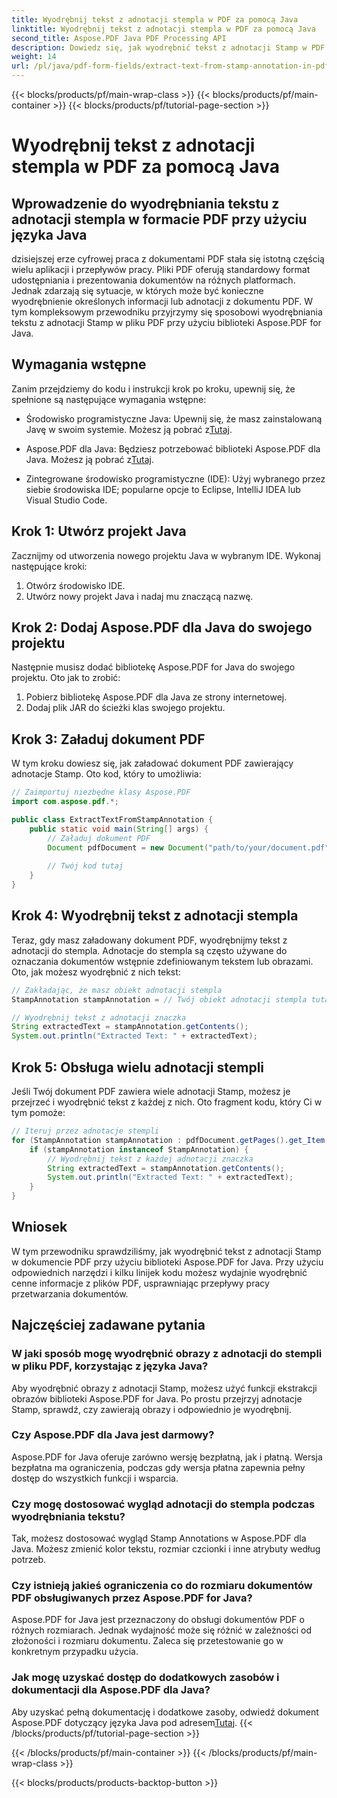 ```yaml
---
title: Wyodrębnij tekst z adnotacji stempla w PDF za pomocą Java
linktitle: Wyodrębnij tekst z adnotacji stempla w PDF za pomocą Java
second_title: Aspose.PDF Java PDF Processing API
description: Dowiedz się, jak wyodrębnić tekst z adnotacji Stamp w PDF przy użyciu Java z tego kompleksowego przewodnika. Użyj Aspose.PDF dla Java do wydajnego przetwarzania dokumentów PDF.
weight: 14
url: /pl/java/pdf-form-fields/extract-text-from-stamp-annotation-in-pdf-using-java/
---
```


{{< blocks/products/pf/main-wrap-class >}}
{{< blocks/products/pf/main-container >}}
{{< blocks/products/pf/tutorial-page-section >}}

# Wyodrębnij tekst z adnotacji stempla w PDF za pomocą Java


## Wprowadzenie do wyodrębniania tekstu z adnotacji stempla w formacie PDF przy użyciu języka Java

dzisiejszej erze cyfrowej praca z dokumentami PDF stała się istotną częścią wielu aplikacji i przepływów pracy. Pliki PDF oferują standardowy format udostępniania i prezentowania dokumentów na różnych platformach. Jednak zdarzają się sytuacje, w których może być konieczne wyodrębnienie określonych informacji lub adnotacji z dokumentu PDF. W tym kompleksowym przewodniku przyjrzymy się sposobowi wyodrębniania tekstu z adnotacji Stamp w pliku PDF przy użyciu biblioteki Aspose.PDF for Java.

## Wymagania wstępne

Zanim przejdziemy do kodu i instrukcji krok po kroku, upewnij się, że spełnione są następujące wymagania wstępne:

-  Środowisko programistyczne Java: Upewnij się, że masz zainstalowaną Javę w swoim systemie. Możesz ją pobrać z[Tutaj](https://www.java.com/download/).

-  Aspose.PDF dla Java: Będziesz potrzebować biblioteki Aspose.PDF dla Java. Możesz ją pobrać z[Tutaj](https://releases.aspose.com/pdf/java/).

- Zintegrowane środowisko programistyczne (IDE): Użyj wybranego przez siebie środowiska IDE; popularne opcje to Eclipse, IntelliJ IDEA lub Visual Studio Code.

## Krok 1: Utwórz projekt Java

Zacznijmy od utworzenia nowego projektu Java w wybranym IDE. Wykonaj następujące kroki:

1. Otwórz środowisko IDE.
2. Utwórz nowy projekt Java i nadaj mu znaczącą nazwę.

## Krok 2: Dodaj Aspose.PDF dla Java do swojego projektu

Następnie musisz dodać bibliotekę Aspose.PDF for Java do swojego projektu. Oto jak to zrobić:

1. Pobierz bibliotekę Aspose.PDF dla Java ze strony internetowej.
2. Dodaj plik JAR do ścieżki klas swojego projektu.

## Krok 3: Załaduj dokument PDF

W tym kroku dowiesz się, jak załadować dokument PDF zawierający adnotacje Stamp. Oto kod, który to umożliwia:

```java
// Zaimportuj niezbędne klasy Aspose.PDF
import com.aspose.pdf.*;

public class ExtractTextFromStampAnnotation {
    public static void main(String[] args) {
        // Załaduj dokument PDF
        Document pdfDocument = new Document("path/to/your/document.pdf");
        
        // Twój kod tutaj
    }
}
```

## Krok 4: Wyodrębnij tekst z adnotacji stempla

Teraz, gdy masz załadowany dokument PDF, wyodrębnijmy tekst z adnotacji do stempla. Adnotacje do stempla są często używane do oznaczania dokumentów wstępnie zdefiniowanym tekstem lub obrazami. Oto, jak możesz wyodrębnić z nich tekst:

```java
// Zakładając, że masz obiekt adnotacji stempla
StampAnnotation stampAnnotation = // Twój obiekt adnotacji stempla tutaj

// Wyodrębnij tekst z adnotacji znaczka
String extractedText = stampAnnotation.getContents();
System.out.println("Extracted Text: " + extractedText);
```

## Krok 5: Obsługa wielu adnotacji stempli

Jeśli Twój dokument PDF zawiera wiele adnotacji Stamp, możesz je przejrzeć i wyodrębnić tekst z każdej z nich. Oto fragment kodu, który Ci w tym pomoże:

```java
// Iteruj przez adnotacje stempli
for (StampAnnotation stampAnnotation : pdfDocument.getPages().get_Item(1).getAnnotations()) {
    if (stampAnnotation instanceof StampAnnotation) {
        // Wyodrębnij tekst z każdej adnotacji znaczka
        String extractedText = stampAnnotation.getContents();
        System.out.println("Extracted Text: " + extractedText);
    }
}
```

## Wniosek

W tym przewodniku sprawdziliśmy, jak wyodrębnić tekst z adnotacji Stamp w dokumencie PDF przy użyciu biblioteki Aspose.PDF for Java. Przy użyciu odpowiednich narzędzi i kilku linijek kodu możesz wydajnie wyodrębnić cenne informacje z plików PDF, usprawniając przepływy pracy przetwarzania dokumentów.

## Najczęściej zadawane pytania

### W jaki sposób mogę wyodrębnić obrazy z adnotacji do stempli w pliku PDF, korzystając z języka Java?

Aby wyodrębnić obrazy z adnotacji Stamp, możesz użyć funkcji ekstrakcji obrazów biblioteki Aspose.PDF for Java. Po prostu przejrzyj adnotacje Stamp, sprawdź, czy zawierają obrazy i odpowiednio je wyodrębnij.

### Czy Aspose.PDF dla Java jest darmowy?

Aspose.PDF for Java oferuje zarówno wersję bezpłatną, jak i płatną. Wersja bezpłatna ma ograniczenia, podczas gdy wersja płatna zapewnia pełny dostęp do wszystkich funkcji i wsparcia.

### Czy mogę dostosować wygląd adnotacji do stempla podczas wyodrębniania tekstu?

Tak, możesz dostosować wygląd Stamp Annotations w Aspose.PDF dla Java. Możesz zmienić kolor tekstu, rozmiar czcionki i inne atrybuty według potrzeb.

### Czy istnieją jakieś ograniczenia co do rozmiaru dokumentów PDF obsługiwanych przez Aspose.PDF for Java?

Aspose.PDF for Java jest przeznaczony do obsługi dokumentów PDF o różnych rozmiarach. Jednak wydajność może się różnić w zależności od złożoności i rozmiaru dokumentu. Zaleca się przetestowanie go w konkretnym przypadku użycia.

### Jak mogę uzyskać dostęp do dodatkowych zasobów i dokumentacji dla Aspose.PDF dla Java?

 Aby uzyskać pełną dokumentację i dodatkowe zasoby, odwiedź dokument Aspose.PDF dotyczący języka Java pod adresem[Tutaj](https://reference.aspose.com/pdf/java/).
{{< /blocks/products/pf/tutorial-page-section >}}

{{< /blocks/products/pf/main-container >}}
{{< /blocks/products/pf/main-wrap-class >}}

{{< blocks/products/products-backtop-button >}}
